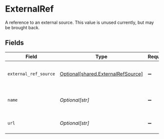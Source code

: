 # ExternalRef

A reference to an external source. This value is unused currently, but may be brought back.


## Fields

| Field                                                                          | Type                                                                           | Required                                                                       | Description                                                                    |
| ------------------------------------------------------------------------------ | ------------------------------------------------------------------------------ | ------------------------------------------------------------------------------ | ------------------------------------------------------------------------------ |
| `external_ref_source`                                                          | [Optional[shared.ExternalRefSource]](../../models/shared/externalrefsource.md) | :heavy_minus_sign:                                                             | The source of the external reference.                                          |
| `name`                                                                         | *Optional[str]*                                                                | :heavy_minus_sign:                                                             | The name of the external reference.                                            |
| `url`                                                                          | *Optional[str]*                                                                | :heavy_minus_sign:                                                             | The URL to the external reference.                                             |